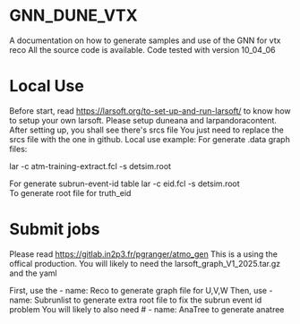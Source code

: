 # GNN_DUNE_VTX
A documentation on how to generate samples and use of the GNN for vtx reco
All the source code is available. Code tested with version 10_04_06
# Local Use
Before start, read https://larsoft.org/to-set-up-and-run-larsoft/ to know how to setup your own larsoft. 
Please setup duneana and larpandoracontent.
After setting up, you shall see there's srcs file
You just need to replace the srcs file with the one in github. 
Local use example:
For generate .data graph files:

lar -c atm-training-extract.fcl -s detsim.root

For generate subrun-event-id table
lar -c eid.fcl -s detsim.root                   
To generate root file for truth_eid


# Submit jobs
Please read https://gitlab.in2p3.fr/pgranger/atmo_gen
This is a  using the offical production.
You will likely to need the larsoft_graph_V1_2025.tar.gz and the yaml

First, use the   - name:         Reco to generate graph file for U,V,W
Then, use   - name:         Subrunlist to generate extra root file to fix the subrun event id problem
You will likely to also need   # - name:           AnaTree to generate anatree



